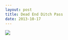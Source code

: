 ```yaml
---
layout: post
title: Dead End Ditch Pass
date: 2013-10-17
---
```

![](https://infinit.io/link/vokoiva8/mqdvmEt.jpg)
